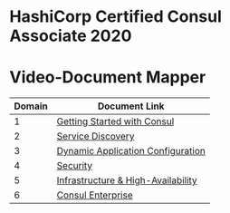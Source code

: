 # HashiCorp Certified Consul Associate 2020

# Video-Document Mapper

| Domain | Document Link |
| ------ | ------ |
| 1 | [Getting Started with Consul][PlDa] |
| 2 | [Service Discovery][PlDb] |
| 3 | [Dynamic Application Configuration][PlDc]
| 4 | [Security][PlDe] |
| 5 | [Infrastructure & High-Availability][PlDf] |
| 6 | [Consul Enterprise][PlDg] |


   [PlDa]: <https://github.com/zealvora/hashicorp-certified-consul/blob/main/domain-1-getting-started>
   [PlDb]: <https://github.com/zealvora/hashicorp-certified-consul/blob/main/domain-2-service-discovery>
   [PlDc]: <https://github.com/zealvora/hashicorp-certified-consul/blob/main/domain-3-dynamic-app-configs>
   [PlDe]: <https://github.com/zealvora/hashicorp-certified-consul/blob/main/domain-4-security>
   [PlDf]: <https://github.com/zealvora/hashicorp-certified-consul/blob/main/domain-5-high-availability>
   [PlDg]: <https://github.com/zealvora/hashicorp-certified-consul/blob/main/domain-6-consul-enterprise>
